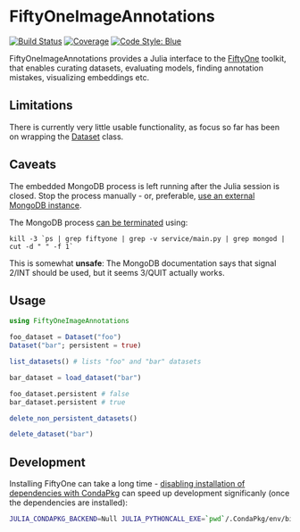 # FiftyOneImageAnnotations

[![Build Status](https://github.com/IHPSystems/FiftyOneImageAnnotations.jl/actions/workflows/CI.yml/badge.svg?branch=master)](https://github.com/IHPSystems/FiftyOneImageAnnotations.jl/actions/workflows/CI.yml?query=branch%3Amaster)
[![Coverage](https://codecov.io/gh/IHPSystems/FiftyOneImageAnnotations.jl/branch/master/graph/badge.svg)](https://codecov.io/gh/IHPSystems/FiftyOneImageAnnotations.jl)
[![Code Style: Blue](https://img.shields.io/badge/code%20style-blue-4495d1.svg)](https://github.com/invenia/BlueStyle)

FiftyOneImageAnnotations provides a Julia interface to the [FiftyOne](https://voxel51.com/docs/fiftyone/) toolkit, that enables curating datasets, evaluating models, finding annotation mistakes, visualizing embeddings etc.

## Limitations

There is currently very little usable functionality, as focus so far has been on wrapping the [Dataset](https://github.com/voxel51/fiftyone/blob/develop/fiftyone/core/dataset.py) class.

## Caveats

The embedded MongoDB process is left running after the Julia session is closed. Stop the process manually - or, preferable, [use an external MongoDB instance](https://docs.voxel51.com/user_guide/config.html#configuring-a-mongodb-connection).

The MongoDB process [can be terminated](https://www.mongodb.com/docs/manual/tutorial/manage-mongodb-processes/#use-kill) using:
```
kill -3 `ps | grep fiftyone | grep -v service/main.py | grep mongod | cut -d " " -f 1`
```
This is somewhat **unsafe**: The MongoDB documentation says that signal 2/INT should be used, but it seems 3/QUIT actually works.

## Usage

```julia
using FiftyOneImageAnnotations

foo_dataset = Dataset("foo")
Dataset("bar"; persistent = true)

list_datasets() # lists "foo" and "bar" datasets

bar_dataset = load_dataset("bar")

foo_dataset.persistent # false
bar_dataset.persistent # true

delete_non_persistent_datasets()

delete_dataset("bar")
```

## Development

Installing FiftyOne can take a long time - [disabling installation of dependencies with CondaPkg](https://cjdoris.github.io/PythonCall.jl/stable/pythoncall/#pythoncall-config) can speed up development significanly (once the dependencies are installed):
```sh
JULIA_CONDAPKG_BACKEND=Null JULIA_PYTHONCALL_EXE=`pwd`/.CondaPkg/env/bin/python julia --project
```
